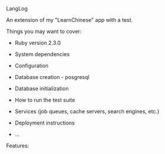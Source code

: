 LangLog

An extension of my "LearnChinese" app with a test. 

Things you may want to cover:

* Ruby version 2.3.0

* System dependencies

* Configuration

* Database creation - posgresql

* Database initialization

* How to run the test suite

* Services (job queues, cache servers, search engines, etc.)

* Deployment instructions

* ...

Features:
